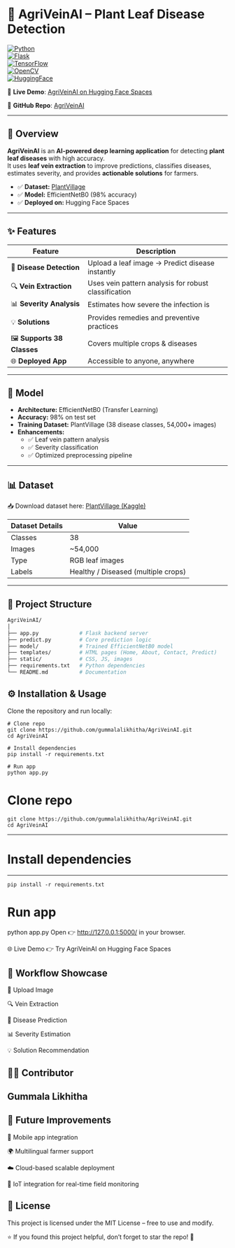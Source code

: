 # 🌿 AgriVeinAI – Plant Leaf Disease Detection  
[![Python](https://img.shields.io/badge/Python-3.10-blue?logo=python)](https://www.python.org/)  
[![Flask](https://img.shields.io/badge/Flask-Web%20Framework-green?logo=flask)](https://flask.palletsprojects.com/)  
[![TensorFlow](https://img.shields.io/badge/TensorFlow-Deep%20Learning-orange?logo=tensorflow)](https://www.tensorflow.org/)  
[![OpenCV](https://img.shields.io/badge/OpenCV-Computer%20Vision-red?logo=opencv)](https://opencv.org/)  
[![HuggingFace](https://img.shields.io/badge/Deployed-HuggingFace-yellow?logo=huggingface)](https://huggingface.co/spaces/gummalalikhitha/AgriVeinAI)  

🚀 **Live Demo**: [AgriVeinAI on Hugging Face Spaces](https://huggingface.co/spaces/gummalalikhitha/AgriVeinAI)

📂 **GitHub Repo**: [AgriVeinAI](https://github.com/gummalalikhitha/AgriVeinAI)  

---

## 📖 Overview  

**AgriVeinAI** is an **AI-powered deep learning application** for detecting **plant leaf diseases** with high accuracy.  
It uses **leaf vein extraction** to improve predictions, classifies diseases, estimates severity, and provides **actionable solutions** for farmers.  

- ✅ **Dataset:** [PlantVillage](https://www.kaggle.com/datasets/emmarex/plantdisease)  
- ✅ **Model:** EfficientNetB0 (98% accuracy)  
- ✅ **Deployed on:** Hugging Face Spaces  

---

## ✨ Features  

| Feature | Description |
|---------|-------------|
| 🌱 **Disease Detection** | Upload a leaf image → Predict disease instantly |
| 🔍 **Vein Extraction** | Uses vein pattern analysis for robust classification |
| 📊 **Severity Analysis** | Estimates how severe the infection is |
| 💡 **Solutions** | Provides remedies and preventive practices |
| 🖼 **Supports 38 Classes** | Covers multiple crops & diseases |
| 🌐 **Deployed App** | Accessible to anyone, anywhere |

---

## 🧠 Model  

- **Architecture:** EfficientNetB0 (Transfer Learning)  
- **Accuracy:** 98% on test set  
- **Training Dataset:** PlantVillage (38 disease classes, 54,000+ images)  
- **Enhancements:**  
  - ✅ Leaf vein pattern analysis  
  - ✅ Severity classification  
  - ✅ Optimized preprocessing pipeline  

---

## 📊 Dataset  

📥 Download dataset here: [PlantVillage (Kaggle)](https://www.kaggle.com/datasets/emmarex/plantdisease)  

| Dataset Details | Value |
|-----------------|-------|
| Classes | 38 |
| Images | ~54,000 |
| Type | RGB leaf images |
| Labels | Healthy / Diseased (multiple crops) |

---

## 📂 Project Structure  
```bash
AgriVeinAI/
│
├── app.py             # Flask backend server
├── predict.py         # Core prediction logic
├── model/             # Trained EfficientNetB0 model
├── templates/         # HTML pages (Home, About, Contact, Predict)
├── static/            # CSS, JS, images
├── requirements.txt   # Python dependencies
└── README.md          # Documentation
```
⚙️ Installation & Usage
---
Clone the repository and run locally:
```
# Clone repo
git clone https://github.com/gummalalikhitha/AgriVeinAI.git
cd AgriVeinAI

# Install dependencies
pip install -r requirements.txt

# Run app
python app.py
```

# Clone repo
```
git clone https://github.com/gummalalikhitha/AgriVeinAI.git
cd AgriVeinAI
```
---
# Install dependencies
---
```
pip install -r requirements.txt
```
# Run app
python app.py
Open 👉 http://127.0.0.1:5000/ in your browser.

🌐 Live Demo
👉 Try AgriVeinAI on Hugging Face Spaces

📸 Workflow Showcase
---
🌱 Upload Image

🔍 Vein Extraction

🧠 Disease Prediction

📊 Severity Estimation

💡 Solution Recommendation

👩‍💻 Contributor
---
Gummala Likhitha
---

🚀 Future Improvements
---
📱 Mobile app integration

🌍 Multilingual farmer support

☁️ Cloud-based scalable deployment

🤖 IoT integration for real-time field monitoring

📜 License
---
This project is licensed under the MIT License – free to use and modify.

⭐ If you found this project helpful, don’t forget to star the repo! 🌟
